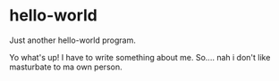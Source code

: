 # hello-world
Just another hello-world program.

Yo what's up! I have to write something about me. So.... nah i don't like masturbate to ma own person.
